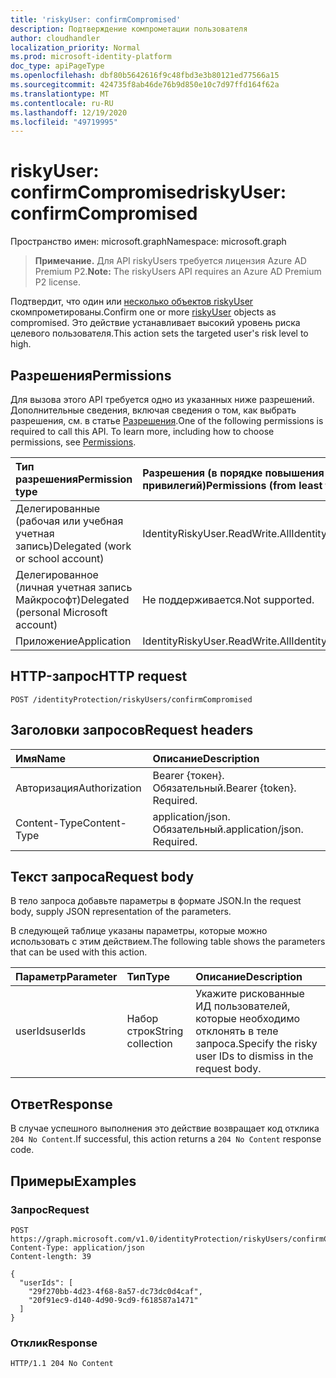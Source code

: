 ```yaml
---
title: 'riskyUser: confirmCompromised'
description: Подтверждение компрометации пользователя
author: cloudhandler
localization_priority: Normal
ms.prod: microsoft-identity-platform
doc_type: apiPageType
ms.openlocfilehash: dbf80b5642616f9c48fbd3e3b80121ed77566a15
ms.sourcegitcommit: 424735f8ab46de76b9d850e10c7d97ffd164f62a
ms.translationtype: MT
ms.contentlocale: ru-RU
ms.lasthandoff: 12/19/2020
ms.locfileid: "49719995"
---
```

# <a name="riskyuser-confirmcompromised"></a><span data-ttu-id="d594a-103">riskyUser: confirmCompromised</span><span class="sxs-lookup"><span data-stu-id="d594a-103">riskyUser: confirmCompromised</span></span>
<span data-ttu-id="d594a-104">Пространство имен: microsoft.graph</span><span class="sxs-lookup"><span data-stu-id="d594a-104">Namespace: microsoft.graph</span></span>

><span data-ttu-id="d594a-105">**Примечание.** Для API riskyUsers требуется лицензия Azure AD Premium P2.</span><span class="sxs-lookup"><span data-stu-id="d594a-105">**Note:** The riskyUsers API requires an Azure AD Premium P2 license.</span></span>

<span data-ttu-id="d594a-106">Подтвердит, что один или [несколько объектов riskyUser](../resources/riskyuser.md) скомпрометированы.</span><span class="sxs-lookup"><span data-stu-id="d594a-106">Confirm one or more [riskyUser](../resources/riskyuser.md) objects as compromised.</span></span> <span data-ttu-id="d594a-107">Это действие устанавливает высокий уровень риска целевого пользователя.</span><span class="sxs-lookup"><span data-stu-id="d594a-107">This action sets the targeted user's risk level to high.</span></span>

## <a name="permissions"></a><span data-ttu-id="d594a-108">Разрешения</span><span class="sxs-lookup"><span data-stu-id="d594a-108">Permissions</span></span>
<span data-ttu-id="d594a-p102">Для вызова этого API требуется одно из указанных ниже разрешений. Дополнительные сведения, включая сведения о том, как выбрать разрешения, см. в статье [Разрешения](/graph/permissions_reference).</span><span class="sxs-lookup"><span data-stu-id="d594a-p102">One of the following permissions is required to call this API. To learn more, including how to choose permissions, see [Permissions](/graph/permissions_reference).</span></span>

|<span data-ttu-id="d594a-111">Тип разрешения</span><span class="sxs-lookup"><span data-stu-id="d594a-111">Permission type</span></span>      | <span data-ttu-id="d594a-112">Разрешения (в порядке повышения привилегий)</span><span class="sxs-lookup"><span data-stu-id="d594a-112">Permissions (from least to most privileged)</span></span>              |
|:--------------------|:---------------------------------------------------------|
|<span data-ttu-id="d594a-113">Делегированные (рабочая или учебная учетная запись)</span><span class="sxs-lookup"><span data-stu-id="d594a-113">Delegated (work or school account)</span></span> | <span data-ttu-id="d594a-114">IdentityRiskyUser.ReadWrite.All</span><span class="sxs-lookup"><span data-stu-id="d594a-114">IdentityRiskyUser.ReadWrite.All</span></span>    |
|<span data-ttu-id="d594a-115">Делегированное (личная учетная запись Майкрософт)</span><span class="sxs-lookup"><span data-stu-id="d594a-115">Delegated (personal Microsoft account)</span></span> | <span data-ttu-id="d594a-116">Не поддерживается.</span><span class="sxs-lookup"><span data-stu-id="d594a-116">Not supported.</span></span>    |
|<span data-ttu-id="d594a-117">Приложение</span><span class="sxs-lookup"><span data-stu-id="d594a-117">Application</span></span> | <span data-ttu-id="d594a-118">IdentityRiskyUser.ReadWrite.All</span><span class="sxs-lookup"><span data-stu-id="d594a-118">IdentityRiskyUser.ReadWrite.All</span></span> |

## <a name="http-request"></a><span data-ttu-id="d594a-119">HTTP-запрос</span><span class="sxs-lookup"><span data-stu-id="d594a-119">HTTP request</span></span>

<!-- {
  "blockType": "ignored"
}
-->
``` http
POST /identityProtection/riskyUsers/confirmCompromised
```

## <a name="request-headers"></a><span data-ttu-id="d594a-120">Заголовки запросов</span><span class="sxs-lookup"><span data-stu-id="d594a-120">Request headers</span></span>
|<span data-ttu-id="d594a-121">Имя</span><span class="sxs-lookup"><span data-stu-id="d594a-121">Name</span></span>|<span data-ttu-id="d594a-122">Описание</span><span class="sxs-lookup"><span data-stu-id="d594a-122">Description</span></span>|
|:---|:---|
|<span data-ttu-id="d594a-123">Авторизация</span><span class="sxs-lookup"><span data-stu-id="d594a-123">Authorization</span></span>|<span data-ttu-id="d594a-p103">Bearer {токен}. Обязательный.</span><span class="sxs-lookup"><span data-stu-id="d594a-p103">Bearer {token}. Required.</span></span>|
|<span data-ttu-id="d594a-126">Content-Type</span><span class="sxs-lookup"><span data-stu-id="d594a-126">Content-Type</span></span>|<span data-ttu-id="d594a-p104">application/json. Обязательный.</span><span class="sxs-lookup"><span data-stu-id="d594a-p104">application/json. Required.</span></span>|

## <a name="request-body"></a><span data-ttu-id="d594a-129">Текст запроса</span><span class="sxs-lookup"><span data-stu-id="d594a-129">Request body</span></span>
<span data-ttu-id="d594a-130">В тело запроса добавьте параметры в формате JSON.</span><span class="sxs-lookup"><span data-stu-id="d594a-130">In the request body, supply JSON representation of the parameters.</span></span>

<span data-ttu-id="d594a-131">В следующей таблице указаны параметры, которые можно использовать с этим действием.</span><span class="sxs-lookup"><span data-stu-id="d594a-131">The following table shows the parameters that can be used with this action.</span></span>

|<span data-ttu-id="d594a-132">Параметр</span><span class="sxs-lookup"><span data-stu-id="d594a-132">Parameter</span></span>|<span data-ttu-id="d594a-133">Тип</span><span class="sxs-lookup"><span data-stu-id="d594a-133">Type</span></span>|<span data-ttu-id="d594a-134">Описание</span><span class="sxs-lookup"><span data-stu-id="d594a-134">Description</span></span>|
|:---|:---|:---|
|<span data-ttu-id="d594a-135">userIds</span><span class="sxs-lookup"><span data-stu-id="d594a-135">userIds</span></span>|<span data-ttu-id="d594a-136">Набор строк</span><span class="sxs-lookup"><span data-stu-id="d594a-136">String collection</span></span>|<span data-ttu-id="d594a-137">Укажите рискованные ИД пользователей, которые необходимо отклонять в теле запроса.</span><span class="sxs-lookup"><span data-stu-id="d594a-137">Specify the risky user IDs to dismiss in the request body.</span></span>|



## <a name="response"></a><span data-ttu-id="d594a-138">Ответ</span><span class="sxs-lookup"><span data-stu-id="d594a-138">Response</span></span>

<span data-ttu-id="d594a-139">В случае успешного выполнения это действие возвращает код отклика `204 No Content`.</span><span class="sxs-lookup"><span data-stu-id="d594a-139">If successful, this action returns a `204 No Content` response code.</span></span>

## <a name="examples"></a><span data-ttu-id="d594a-140">Примеры</span><span class="sxs-lookup"><span data-stu-id="d594a-140">Examples</span></span>

### <a name="request"></a><span data-ttu-id="d594a-141">Запрос</span><span class="sxs-lookup"><span data-stu-id="d594a-141">Request</span></span>
<!-- {
  "blockType": "request",
  "name": "riskyuser_confirmcompromised"
}
-->
``` http
POST https://graph.microsoft.com/v1.0/identityProtection/riskyUsers/confirmCompromised
Content-Type: application/json
Content-length: 39

{
  "userIds": [
    "29f270bb-4d23-4f68-8a57-dc73dc0d4caf",
    "20f91ec9-d140-4d90-9cd9-f618587a1471"
  ]
}
```


### <a name="response"></a><span data-ttu-id="d594a-142">Отклик</span><span class="sxs-lookup"><span data-stu-id="d594a-142">Response</span></span>

<!-- {
  "blockType": "response",
  "truncated": true
}
-->
``` http
HTTP/1.1 204 No Content
```


